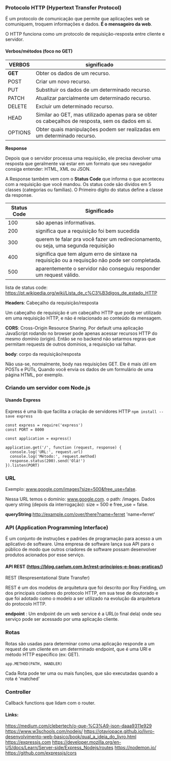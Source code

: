 
### Protocolo HTTP (Hypertext Transfer Protocol)

É um protocolo de comunicação que permite que aplicações web se comuniquem, troquem informações e dados. __É o mensageiro da web__. 

O HTTP funciona como um protocolo de requisição-resposta entre cliente e servidor. 


#### Verbos/métodos (foco no GET) 

VERBOS | significado
------------ | -------------
__GET__| Obter os dados de um recurso.
POST |	Criar um novo recurso.
PUT	| Substituir os dados de um determinado recurso.
PATCH |	Atualizar parcialmente um determinado recurso.
DELETE | Excluir um determinado recurso.
HEAD | Similar ao GET, mas utilizado apenas para se obter os cabeçalhos de resposta, sem os dados em si.
OPTIONS	| Obter quais manipulações podem ser realizadas em um determinado recurso.

**Response**

Depois que o servidor processa uma requisição, ele precisa devolver uma resposta que geralmente vai estar em um formato que seu navegador consiga entender: HTML, XML ou JSON.

A Response também vem com o __Status Code__ que informa o que aconteceu com a requisição que você mandou.
Os status code são dividos em 5 classes (categorias ou famílias). O Primeiro digito do status define a classe da response. 

Status Code | Significado
------------ | -------------
100 | são apenas informativas.
200 | significa que a requisição foi bem sucedida
300 | querem te falar pra você fazer um redirecionamento, ou seja, uma segunda requisição
400 | significa que tem algum erro de sintaxe na requisição ou a requisção não pode ser completada. 
500 | aparentemente o servidor não conseguiu responder um request válido.  

lista de status code: https://pt.wikipedia.org/wiki/Lista_de_c%C3%B3digos_de_estado_HTTP 

__Headers__: Cabeçalho da requisição/resposta

Um cabeçalho de requisição é um cabeçalho HTTP que pode ser utilizado em uma requisição HTTP, e não é relacionado ao conteúdo da mensagem.


__CORS__: Cross-Origin Resource Sharing. Por default uma aplicação JavaScript rodando no browser pode apenas acessar recursos HTTP do mesmo domínio (origin). 
Então se no backend não setarmos regras que permitam requests de outros domínios, a requisição vai falhar. 

__body__: corpo da requisição/resposta 

Não usa-se, normalmente, body nas requisições GET. Ele é mais útil em POSTs e PUTs,
Quando você envia os dados de um formulário de uma página HTML, por exemplo. 

### Criando um servidor com Node.js

#### Usando Express
Express é uma lib que facilita a criação de servidores HTTP
`npm install --save express`

```
const express = require('express')
const PORT = 8000

const application = express()

application.get('/', function (request, response) {
  console.log('URL:', request.url)
  console.log('Método:', request.method)
  response.status(200).send('Olá!')
}).listen(PORT)
```

### URL
Exemplo: www.google.com/images?size=500&free_use=false.

Nessa URL temos o domínio: www.google.com.
o path: /images.
Dados query string (depois da interrogação): size = 500 e free_use = false.

__queryString__:http://example.com/over/there?name=ferret  'name=ferret' 




### API (Application Programming Interface)

É um conjunto de instruções e padrões de programação para acesso a um aplicativo de software. Uma empresa de software lança sua API para o público de modo que outros criadores de software possam desenvolver produtos acionados por esse serviço.

#### API REST (https://blog.caelum.com.br/rest-principios-e-boas-praticas/)
REST (Respresentational State Transfer)

REST é um dos modelos de arquitetura que foi descrito por Roy Fielding, um dos principais criadores do protocolo HTTP, em sua tese de doutorado e que foi adotado como o modelo a ser utilizado na evolução da arquitetura do protocolo HTTP.


__endpoint__ : Um endpoint de um web service é a URL(o final dela) onde seu serviço pode ser acessado por uma aplicação cliente.   

### Rotas

Rotas são usadas para determinar como uma aplicação responde a um request de um cliente em um determinado endpoint, que é uma URI e método HTTP específico (ex: GET).

```
app.METHOD(PATH, HANDLER)
```

Cada Rota pode ter uma ou mais funções, que são executadas quando a rota é 'matched'


### Controller 
Callback functions que lidam com o router. 



#### Links:
https://medium.com/clebertech/o-que-%C3%A9-json-daaa9311e929
https://www.w3schools.com/nodejs/
https://otaviopace.github.io/livro-desenvolvimento-web-basico/book/qual_a_ideia_do_livro.html 
https://expressjs.com
https://developer.mozilla.org/en-US/docs/Learn/Server-side/Express_Nodejs/routes
https://nodemon.io/
https://github.com/expressjs/cors